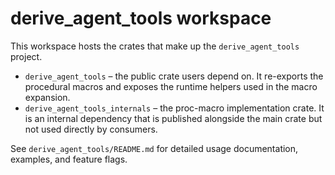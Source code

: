 # derive_agent_tools workspace

This workspace hosts the crates that make up the `derive_agent_tools` project.

- `derive_agent_tools` – the public crate users depend on. It re-exports the
  procedural macros and exposes the runtime helpers used in the macro expansion.
- `derive_agent_tools_internals` – the proc-macro implementation crate. It is an
  internal dependency that is published alongside the main crate but not used
  directly by consumers.

See `derive_agent_tools/README.md` for detailed usage documentation, examples,
and feature flags.
